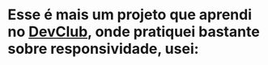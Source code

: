 <h1>Esse é mais um projeto que aprendi no <a href="https://rodolfomori.com.br/devclub/">DevClub<a>, onde pratiquei bastante sobre responsividade, usei:<h1>
<br>
<link src="https://img.shields.io/badge/HTML5-E34F26?style=for-the-badge&logo=html5&logoColor=white">
<link src="https://img.shields.io/badge/CSS3-1572B6?style=for-the-badge&logo=css3&logoColor=white">
